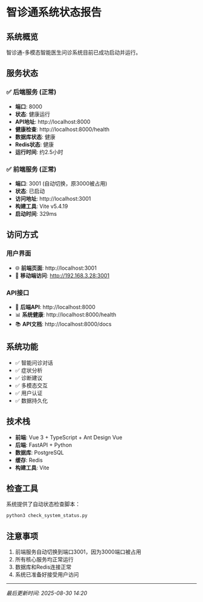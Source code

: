 # 智诊通系统状态报告

## 系统概览
智诊通-多模态智能医生问诊系统目前已成功启动并运行。

## 服务状态

### ✅ 后端服务 (正常)
- **端口**: 8000
- **状态**: 健康运行
- **API地址**: http://localhost:8000
- **健康检查**: http://localhost:8000/health
- **数据库状态**: 健康
- **Redis状态**: 健康
- **运行时间**: 约2.5小时

### ✅ 前端服务 (正常)
- **端口**: 3001 (自动切换，原3000被占用)
- **状态**: 已启动
- **访问地址**: http://localhost:3001
- **构建工具**: Vite v5.4.19
- **启动时间**: 329ms

## 访问方式

### 用户界面
- 🌐 **前端页面**: http://localhost:3001
- 📱 **移动端访问**: http://192.168.3.28:3001

### API接口
- 🔗 **后端API**: http://localhost:8000
- 📊 **系统健康**: http://localhost:8000/health
- 📚 **API文档**: http://localhost:8000/docs

## 系统功能
- ✅ 智能问诊对话
- ✅ 症状分析
- ✅ 诊断建议
- ✅ 多模态交互
- ✅ 用户认证
- ✅ 数据持久化

## 技术栈
- **前端**: Vue 3 + TypeScript + Ant Design Vue
- **后端**: FastAPI + Python
- **数据库**: PostgreSQL
- **缓存**: Redis
- **构建工具**: Vite

## 检查工具
系统提供了自动状态检查脚本：
```bash
python3 check_system_status.py
```

## 注意事项
1. 前端服务自动切换到端口3001，因为3000端口被占用
2. 所有核心服务均正常运行
3. 数据库和Redis连接正常
4. 系统已准备好接受用户访问

---
*最后更新时间: 2025-08-30 14:20*


